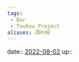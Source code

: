 ```yaml
---
tags:
 - Bar
 - Touhou_Project
aliases: 凋叶棕
---
```


date:: [2022-08-02](Daily_Note/2022-08-02.md)
up::


